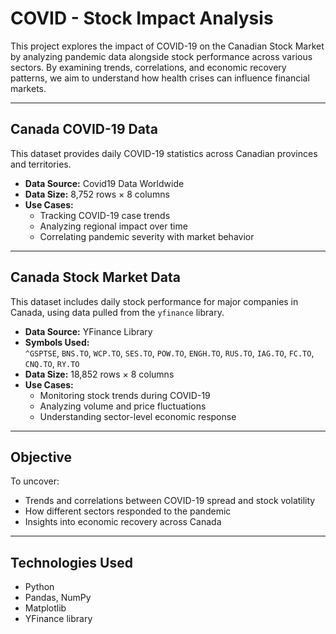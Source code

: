 # COVID - Stock Impact Analysis

This project explores the impact of COVID-19 on the Canadian Stock Market by analyzing pandemic data alongside stock performance across various sectors. By examining trends, correlations, and economic recovery patterns, we aim to understand how health crises can influence financial markets.

---

## Canada COVID-19 Data

This dataset provides daily COVID-19 statistics across Canadian provinces and territories.

- **Data Source:** Covid19 Data Worldwide
- **Data Size:** 8,752 rows × 8 columns
- **Use Cases:**
  - Tracking COVID-19 case trends
  - Analyzing regional impact over time
  - Correlating pandemic severity with market behavior

---

## Canada Stock Market Data

This dataset includes daily stock performance for major companies in Canada, using data pulled from the `yfinance` library.

- **Data Source:** YFinance Library
- **Symbols Used:**  
  `^GSPTSE`, `BNS.TO`, `WCP.TO`, `SES.TO`, `POW.TO`, `ENGH.TO`, `RUS.TO`, `IAG.TO`, `FC.TO`, `CNQ.TO`, `RY.TO`
- **Data Size:** 18,852 rows × 8 columns
- **Use Cases:**
  - Monitoring stock trends during COVID-19
  - Analyzing volume and price fluctuations
  - Understanding sector-level economic response

---

## Objective

To uncover:

- Trends and correlations between COVID-19 spread and stock volatility
- How different sectors responded to the pandemic
- Insights into economic recovery across Canada

---

## Technologies Used

- Python
- Pandas, NumPy
- Matplotlib
- YFinance library
